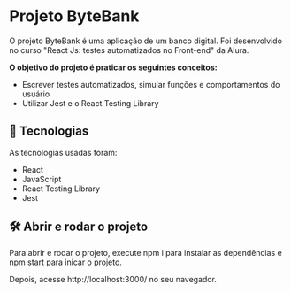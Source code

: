 # Projeto ByteBank

 O projeto ByteBank é uma aplicação de um banco digital. Foi desenvolvido no curso "React Js: testes automatizados no Front-end" da Alura.

<p><strong>O objetivo do projeto é praticar os seguintes conceitos:</strong> 

- Escrever testes automatizados, simular funções e comportamentos do usuário
- Utilizar Jest e o React Testing Library


 ## 🔧 Tecnologias 

As tecnologias usadas foram: 
* React
* JavaScript
* React Testing Library
* Jest


## 🛠️ Abrir e rodar o projeto
Para abrir e rodar o projeto, execute npm i para instalar as dependências e npm start para inicar o projeto.

Depois, acesse http://localhost:3000/ no seu navegador.
